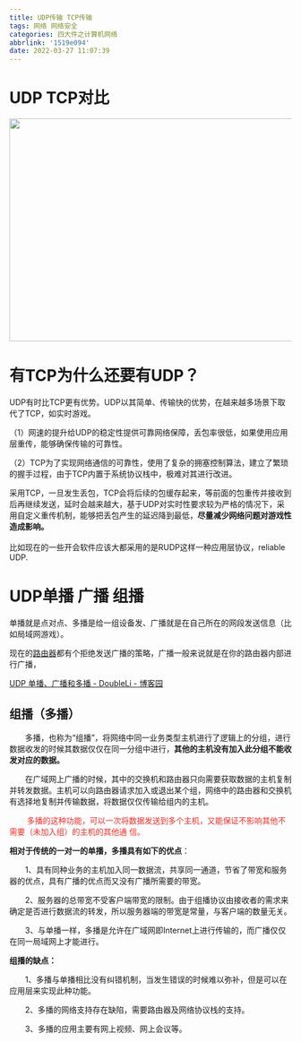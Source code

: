 ```yaml
---
title: UDP传输 TCP传输
tags: 网络 网络安全
categories: 四大件之计算机网络
abbrlink: '1519e094'
date: 2022-03-27 11:07:39
---
```


<!--more-->

<h1>UDP TCP对比</h1>

<p><img alt="" height="398" src="https://img-blog.csdnimg.cn/56105588f7cb4667af3ba3d3969883e0.png?x-oss-process=image/watermark,type_d3F5LXplbmhlaQ,shadow_50,text_Q1NETiBAdHJpZ2dlcjMzMw==,size_20,color_FFFFFF,t_70,g_se,x_16" width="1062" /></p>

<p></p>

<h1>有TCP为什么还要有UDP？</h1>

<p>UDP有时比TCP更有优势。UDP以其简单、传输快的优势，在越来越多场景下取代了TCP，如实时游戏。</p>

<p>（1）网速的提升给UDP的稳定性提供可靠网络保障，丢包率很低，如果使用应用层重传，能够确保传输的可靠性。</p>

<p>（2）TCP为了实现网络通信的可靠性，使用了复杂的拥塞控制算法，建立了繁琐的握手过程，由于TCP内置于系统协议栈中，极难对其进行改进。</p>

<p>采用TCP，一旦发生丢包，TCP会将后续的包缓存起来，等前面的包重传并接收到后再继续发送，延时会越来越大，基于UDP对实时性要求较为严格的情况下，采用自定义重传机制，能够把丢包产生的延迟降到最低，<strong>尽量减少网络问题对游戏性造成影响。</strong><br />
 <br />
比如现在的一些开会软件应该大都采用的是RUDP这样一种应用层协议，reliable UDP.</p>

<p></p>

<h1>UDP单播 广播 组播</h1>

<p>单播就是点对点、多播是给一组设备发、广播就是在自己所在的网段发送信息（比如局域网游戏）。</p>

<p>现在的<a data-link-icon="https://csdnimg.cn/release/blog_editor_html/release2.0.8/ckeditor/plugins/CsdnLink/icons/icon-default.png?t=M276" data-link-title="路由器" href="https://so.csdn.net/so/search?q=%E8%B7%AF%E7%94%B1%E5%99%A8&amp;spm=1001.2101.3001.7020" title="路由器">路由器</a>都有个拒绝发送广播的策略，广播一般来说就是在你的路由器内部进行广播，</p>

<p><a data-link-icon="https://csdnimg.cn/release/blog_editor_html/release2.0.8/ckeditor/plugins/CsdnLink/icons/icon-default.png?t=M276" data-link-title="UDP 单播、广播和多播 - DoubleLi - 博客园" href="https://www.cnblogs.com/lidabo/p/5865045.html" title="UDP 单播、广播和多播 - DoubleLi - 博客园">UDP 单播、广播和多播 - DoubleLi - 博客园</a></p>

<h2>组播（多播）</h2>

<p>　　多播，也称为“组播”，将网络中同一业务类型主机进行了逻辑上的分组，进行数据收发的时候其数据仅仅在同一分组中进行，<strong>其他的主机没有加入此分组不能收发对应的数据。</strong></p>

<p>　　在广域网上广播的时候，其中的交换机和路由器只向需要获取数据的主机复制并转发数据。主机可以向路由器请求加入或退出某个组，网络中的路由器和交换机有选择地复制并传输数据，将数据仅仅传输给组内的主机。</p>

<p>      <span style="color:#fe2c24;">  多播的这种功能，可以一次将数据发送到多个主机，又能保证不影响其他不需要（未加入组）的主机的其他通 信。</span></p>

<p><strong>相对于传统的一对一的单播，多播具有如下的优点</strong>：</p>

<p>　　1、具有同种业务的主机加入同一数据流，共享同一通道，节省了带宽和服务器的优点，具有广播的优点而又没有广播所需要的带宽。</p>

<p>　　2、服务器的总带宽不受客户端带宽的限制。由于组播协议由接收者的需求来确定是否进行数据流的转发，所以服务器端的带宽是常量，与客户端的数量无关。</p>

<p>　　3、与单播一样，多播是允许在广域网即Internet上进行传输的，而广播仅仅在同一局域网上才能进行。</p>

<p><strong>组播的缺点：</strong></p>

<p>　　1、多播与单播相比没有纠错机制，当发生错误的时候难以弥补，但是可以在应用层来实现此种功能。</p>

<p>　　2、多播的网络支持存在缺陷，需要路由器及网络协议栈的支持。</p>

<p>　　3、多播的应用主要有网上视频、网上会议等。</p>
